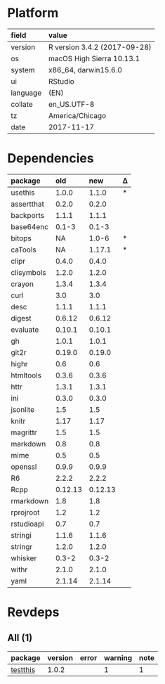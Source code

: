 # Platform

|field    |value                        |
|:--------|:----------------------------|
|version  |R version 3.4.2 (2017-09-28) |
|os       |macOS High Sierra 10.13.1    |
|system   |x86_64, darwin15.6.0         |
|ui       |RStudio                      |
|language |(EN)                         |
|collate  |en_US.UTF-8                  |
|tz       |America/Chicago              |
|date     |2017-11-17                   |

# Dependencies

|package    |old     |new     |Δ  |
|:----------|:-------|:-------|:--|
|usethis    |1.0.0   |1.1.0   |*  |
|assertthat |0.2.0   |0.2.0   |   |
|backports  |1.1.1   |1.1.1   |   |
|base64enc  |0.1-3   |0.1-3   |   |
|bitops     |NA      |1.0-6   |*  |
|caTools    |NA      |1.17.1  |*  |
|clipr      |0.4.0   |0.4.0   |   |
|clisymbols |1.2.0   |1.2.0   |   |
|crayon     |1.3.4   |1.3.4   |   |
|curl       |3.0     |3.0     |   |
|desc       |1.1.1   |1.1.1   |   |
|digest     |0.6.12  |0.6.12  |   |
|evaluate   |0.10.1  |0.10.1  |   |
|gh         |1.0.1   |1.0.1   |   |
|git2r      |0.19.0  |0.19.0  |   |
|highr      |0.6     |0.6     |   |
|htmltools  |0.3.6   |0.3.6   |   |
|httr       |1.3.1   |1.3.1   |   |
|ini        |0.3.0   |0.3.0   |   |
|jsonlite   |1.5     |1.5     |   |
|knitr      |1.17    |1.17    |   |
|magrittr   |1.5     |1.5     |   |
|markdown   |0.8     |0.8     |   |
|mime       |0.5     |0.5     |   |
|openssl    |0.9.9   |0.9.9   |   |
|R6         |2.2.2   |2.2.2   |   |
|Rcpp       |0.12.13 |0.12.13 |   |
|rmarkdown  |1.8     |1.8     |   |
|rprojroot  |1.2     |1.2     |   |
|rstudioapi |0.7     |0.7     |   |
|stringi    |1.1.6   |1.1.6   |   |
|stringr    |1.2.0   |1.2.0   |   |
|whisker    |0.3-2   |0.3-2   |   |
|withr      |2.1.0   |2.1.0   |   |
|yaml       |2.1.14  |2.1.14  |   |

# Revdeps

## All (1)

|package                          |version |error |warning |note |
|:--------------------------------|:-------|:-----|:-------|:----|
|[testthis](problems.md#testthis) |1.0.2   |      |1       |1    |


